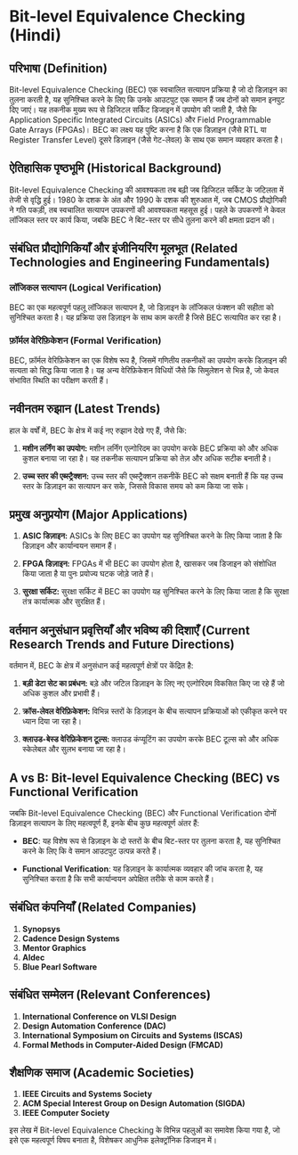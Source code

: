 # Bit-level Equivalence Checking (Hindi)

## परिभाषा (Definition)

Bit-level Equivalence Checking (BEC) एक स्वचालित सत्यापन प्रक्रिया है जो दो डिज़ाइन का तुलना करती है, यह सुनिश्चित करने के लिए कि उनके आउटपुट एक समान हैं जब दोनों को समान इनपुट दिए जाएं। यह तकनीक मुख्य रूप से डिजिटल सर्किट डिजाइन में उपयोग की जाती है, जैसे कि Application Specific Integrated Circuits (ASICs) और Field Programmable Gate Arrays (FPGAs)। BEC का लक्ष्य यह पुष्टि करना है कि एक डिज़ाइन (जैसे RTL या Register Transfer Level) दूसरे डिज़ाइन (जैसे गेट-लेवल) के साथ एक समान व्यवहार करता है।

## ऐतिहासिक पृष्ठभूमि (Historical Background)

Bit-level Equivalence Checking की आवश्यकता तब बढ़ी जब डिजिटल सर्किट के जटिलता में तेजी से वृद्धि हुई। 1980 के दशक के अंत और 1990 के दशक की शुरुआत में, जब CMOS प्रौद्योगिकी ने गति पकड़ी, तब स्वचालित सत्यापन उपकरणों की आवश्यकता महसूस हुई। पहले के उपकरणों ने केवल लॉजिकल स्तर पर कार्य किया, जबकि BEC ने बिट-स्तर पर सीधे तुलना करने की क्षमता प्रदान की।

## संबंधित प्रौद्योगिकियाँ और इंजीनियरिंग मूलभूत (Related Technologies and Engineering Fundamentals)

### लॉजिकल सत्यापन (Logical Verification)

BEC का एक महत्वपूर्ण पहलू लॉजिकल सत्यापन है, जो डिज़ाइन के लॉजिकल फंक्शन की सहीता को सुनिश्चित करता है। यह प्रक्रिया उस डिज़ाइन के साथ काम करती है जिसे BEC सत्यापित कर रहा है।

### फ़ॉर्मल वेरिफ़िकेशन (Formal Verification)

BEC, फ़ॉर्मल वेरिफ़िकेशन का एक विशेष रूप है, जिसमें गणितीय तकनीकों का उपयोग करके डिज़ाइन की सत्यता को सिद्ध किया जाता है। यह अन्य वेरिफ़िकेशन विधियों जैसे कि सिमुलेशन से भिन्न है, जो केवल संभावित स्थिति का परीक्षण करती हैं।

## नवीनतम रुझान (Latest Trends)

हाल के वर्षों में, BEC के क्षेत्र में कई नए रुझान देखे गए हैं, जैसे कि:

1. **मशीन लर्निंग का उपयोग:** मशीन लर्निंग एल्गोरिदम का उपयोग करके BEC प्रक्रिया को और अधिक कुशल बनाया जा रहा है। यह तकनीक सत्यापन प्रक्रिया को तेज़ और अधिक सटीक बनाती है।
   
2. **उच्च स्तर की एब्स्ट्रैक्शन:** उच्च स्तर की एब्स्ट्रैक्शन तकनीकें BEC को सक्षम बनाती हैं कि यह उच्च स्तर के डिज़ाइन का सत्यापन कर सके, जिससे विकास समय को कम किया जा सके।

## प्रमुख अनुप्रयोग (Major Applications)

1. **ASIC डिज़ाइन:** ASICs के लिए BEC का उपयोग यह सुनिश्चित करने के लिए किया जाता है कि डिज़ाइन और कार्यान्वयन समान हैं।
   
2. **FPGA डिज़ाइन:** FPGAs में भी BEC का उपयोग होता है, खासकर जब डिजाइन को संशोधित किया जाता है या पुनः प्रयोज्य घटक जोड़े जाते हैं।

3. **सुरक्षा सर्किट:** सुरक्षा सर्किट में BEC का उपयोग यह सुनिश्चित करने के लिए किया जाता है कि सुरक्षा तंत्र कार्यात्मक और सुरक्षित हैं।

## वर्तमान अनुसंधान प्रवृत्तियाँ और भविष्य की दिशाएँ (Current Research Trends and Future Directions)

वर्तमान में, BEC के क्षेत्र में अनुसंधान कई महत्वपूर्ण क्षेत्रों पर केंद्रित है:

1. **बड़ी डेटा सेट का प्रबंधन:** बड़े और जटिल डिज़ाइन के लिए नए एल्गोरिदम विकसित किए जा रहे हैं जो अधिक कुशल और प्रभावी हैं।

2. **क्रॉस-लेवल वेरिफ़िकेशन:** विभिन्न स्तरों के डिज़ाइन के बीच सत्यापन प्रक्रियाओं को एकीकृत करने पर ध्यान दिया जा रहा है।

3. **क्लाउड-बेस्ड वेरिफ़िकेशन टूल्स:** क्लाउड कंप्यूटिंग का उपयोग करके BEC टूल्स को और अधिक स्केलेबल और सुलभ बनाया जा रहा है।

## A vs B: Bit-level Equivalence Checking (BEC) vs Functional Verification

जबकि Bit-level Equivalence Checking (BEC) और Functional Verification दोनों डिज़ाइन सत्यापन के लिए महत्वपूर्ण हैं, इनके बीच कुछ महत्वपूर्ण अंतर हैं:

- **BEC**: यह विशेष रूप से डिज़ाइन के दो स्तरों के बीच बिट-स्तर पर तुलना करता है, यह सुनिश्चित करने के लिए कि वे समान आउटपुट उत्पन्न करते हैं।

- **Functional Verification**: यह डिज़ाइन के कार्यात्मक व्यवहार की जांच करता है, यह सुनिश्चित करता है कि सभी कार्यान्वयन अपेक्षित तरीके से काम करते हैं।

## संबंधित कंपनियाँ (Related Companies)

1. **Synopsys**
2. **Cadence Design Systems**
3. **Mentor Graphics**
4. **Aldec**
5. **Blue Pearl Software**

## संबंधित सम्मेलन (Relevant Conferences)

1. **International Conference on VLSI Design**
2. **Design Automation Conference (DAC)**
3. **International Symposium on Circuits and Systems (ISCAS)**
4. **Formal Methods in Computer-Aided Design (FMCAD)**

## शैक्षणिक समाज (Academic Societies)

1. **IEEE Circuits and Systems Society**
2. **ACM Special Interest Group on Design Automation (SIGDA)**
3. **IEEE Computer Society**

इस लेख में Bit-level Equivalence Checking के विभिन्न पहलुओं का समावेश किया गया है, जो इसे एक महत्वपूर्ण विषय बनाता है, विशेषकर आधुनिक इलेक्ट्रॉनिक डिजाइन में।